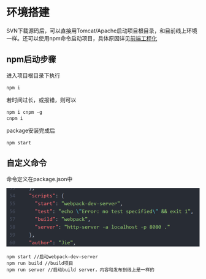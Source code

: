 # 环境搭建

SVN下载源码后，可以直接用Tomcat/Apache启动项目根目录，和目前线上环境一样。还可以使用npm命令启动项目，具体原因详见[前端工程化](./engineer/engineer.md)

## npm启动步骤

进入项目根目录下执行
```
npm i
```
若时间过长，或报错，则可以
```
npm i cnpm -g
cnpm i
```
package安装完成后
```
npm start
```

## 自定义命令

命令定义在package.json中

![test](1.png)

```
npm start //启动webpack-dev-server
npm run build //build项目
npm run server //启动build server，内容和发布到线上是一样的
```
